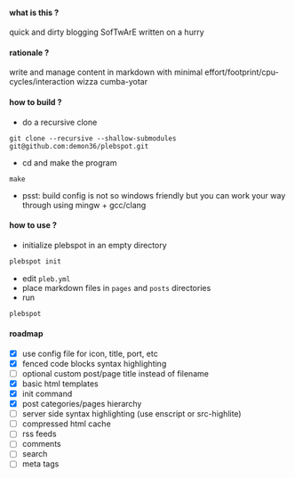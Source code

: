 #### what is this ?
quick and dirty blogging SofTwArE written on a hurry

#### rationale ?
write and manage content in markdown with minimal effort/footprint/cpu-cycles/interaction wizza cumba-yotar

#### how to build ?
- do a recursive clone
```
git clone --recursive --shallow-submodules git@github.com:demon36/plebspot.git
```
- cd and make the program
```
make
```
- psst: build config is not so windows friendly but you can work your way through using mingw + gcc/clang

#### how to use ?
- initialize plebspot in an empty directory 
```sh
plebspot init
```
- edit `pleb.yml`
- place markdown files in `pages` and `posts` directories
- run 
```sh
plebspot
```

#### roadmap
- [x] use config file for icon, title, port, etc
- [x] fenced code blocks syntax highlighting
- [ ] optional custom post/page title instead of filename
- [x] basic html templates
- [x] init command 
- [x] post categories/pages hierarchy
- [ ] server side syntax highlighting (use enscript or src-highlite)
- [ ] compressed html cache
- [ ] rss feeds
- [ ] comments
- [ ] search
- [ ] meta tags
